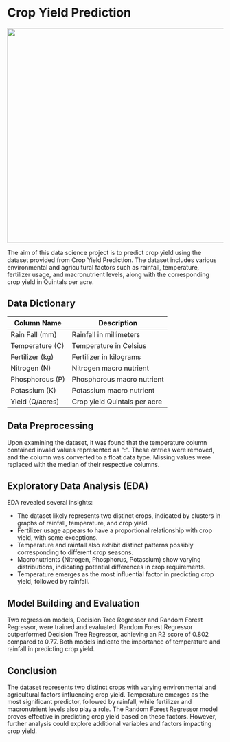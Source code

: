 # Crop Yield Prediction
<img src = "https://img.in-part.com/resize?stripmeta=true&noprofile=true&quality=95&url=https%3A%2F%2Fs3-eu-west-1.amazonaws.com%2Fassets.in-part.com%2Ftechnologies%2Fheader-images%2F2aVv2twTYW9qZGGhPrxw_AdobeStock_241906053.jpeg&width=1200&height=820" width = "700" height = "500">

The aim of this data science project is to predict crop yield using the dataset provided from Crop Yield Prediction. The dataset includes various environmental and agricultural factors such as rainfall, temperature, fertilizer usage, and macronutrient levels, along with the corresponding crop yield in Quintals per acre.

## Data Dictionary

| Column Name     | Description                                  |
|-----------------|----------------------------------------------|
| Rain Fall (mm)  | Rainfall in millimeters                      |
| Temperature (C) | Temperature in Celsius                       |
| Fertilizer (kg) | Fertilizer in kilograms                      |
| Nitrogen (N)    | Nitrogen macro nutrient                      |
| Phosphorous (P) | Phosphorous macro nutrient                   |
| Potassium (K)   | Potassium macro nutrient                     |
| Yield (Q/acres) | Crop yield Quintals per acre                 |

## Data Preprocessing

Upon examining the dataset, it was found that the temperature column contained invalid values represented as ":". These entries were removed, and the column was converted to a float data type. Missing values were replaced with the median of their respective columns.

## Exploratory Data Analysis (EDA)

EDA revealed several insights:
- The dataset likely represents two distinct crops, indicated by clusters in graphs of rainfall, temperature, and crop yield.
- Fertilizer usage appears to have a proportional relationship with crop yield, with some exceptions.
- Temperature and rainfall also exhibit distinct patterns possibly corresponding to different crop seasons.
- Macronutrients (Nitrogen, Phosphorus, Potassium) show varying distributions, indicating potential differences in crop requirements.
- Temperature emerges as the most influential factor in predicting crop yield, followed by rainfall.

## Model Building and Evaluation

Two regression models, Decision Tree Regressor and Random Forest Regressor, were trained and evaluated. Random Forest Regressor outperformed Decision Tree Regressor, achieving an R2 score of 0.802 compared to 0.77. Both models indicate the importance of temperature and rainfall in predicting crop yield.

## Conclusion

The dataset represents two distinct crops with varying environmental and agricultural factors influencing crop yield. Temperature emerges as the most significant predictor, followed by rainfall, while fertilizer and macronutrient levels also play a role. The Random Forest Regressor model proves effective in predicting crop yield based on these factors. However, further analysis could explore additional variables and factors impacting crop yield.
